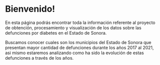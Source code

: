# Bienvenido!
En esta página podrás encontrar toda la información referente al proyecto de obtención, procesamiento y visualización de los datos sobre las defunciones por diabetes en el Estado de Sonora.

Buscamos conocer cuales son los municipios del Estado de Sonora que presentan mayor cantidad de defunciones durante los años 2017 al 2021, asi mismo estaremos analizando como ha sido la evolución de estas defunciones a través de los años.
